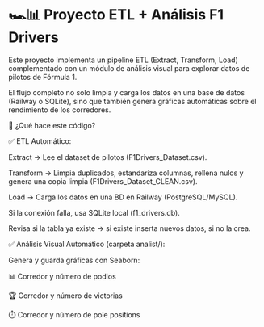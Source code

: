 # 🏎️📊 Proyecto ETL + Análisis F1 Drivers

Este proyecto implementa un pipeline ETL (Extract, Transform, Load) complementado con un módulo de análisis visual para explorar datos de pilotos de Fórmula 1.

El flujo completo no solo limpia y carga los datos en una base de datos (Railway o SQLite), sino que también genera gráficas automáticas sobre el rendimiento de los corredores.

🚀 ¿Qué hace este código?

✅ ETL Automático:

Extract → Lee el dataset de pilotos (F1Drivers_Dataset.csv).

Transform → Limpia duplicados, estandariza columnas, rellena nulos y genera una copia limpia (F1Drivers_Dataset_CLEAN.csv).

Load → Carga los datos en una BD en Railway (PostgreSQL/MySQL).

Si la conexión falla, usa SQLite local (f1_drivers.db).

Revisa si la tabla ya existe → si existe inserta nuevos datos, si no la crea.

✅ Análisis Visual Automático (carpeta analist/):

Genera y guarda gráficas con Seaborn:

📊 Corredor y número de podios

🏆 Corredor y número de victorias

⏱️ Corredor y número de pole positions